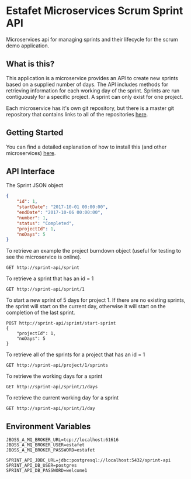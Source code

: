 # Estafet Microservices Scrum Sprint API
Microservices api for managing sprints and their lifecycle for the scrum demo application.
## What is this?
This application is a microservice provides an API to create new sprints based on a supplied number of days. The API includes methods for retrieving information for each working day of the sprint. Sprints are run contiguously for a specific project. A sprint can only exist for one project.

Each microservice has it's own git repository, but there is a master git repository that contains links to all of the repositories [here](https://github.com/Estafet-LTD/estafet-microservices-scrum).
## Getting Started
You can find a detailed explanation of how to install this (and other microservices) [here](https://github.com/Estafet-LTD/estafet-microservices-scrum#getting-started).
## API Interface

The Sprint JSON object

```json
{
    "id": 1,
    "startDate": "2017-10-01 00:00:00",
    "endDate": "2017-10-06 00:00:00",
    "number": 1,
    "status": "Completed",
    "projectId": 1,
    "noDays": 5
}
```

To retrieve an example the project burndown object (useful for testing to see the microservice is online).

```
GET http://sprint-api/sprint
```

To retrieve a sprint that has an id = 1

```
GET http://sprint-api/sprint/1
```

To start a new sprint of 5 days for project 1. If there are no existing sprints, the sprint will start on the current day, otherwise it will start on the completion of the last sprint.

```
POST http://sprint-api/sprint/start-sprint
{
    "projectId": 1,
    "noDays": 5
}
```

To retrieve all of the sprints for a project that has an id = 1

```
GET http://sprint-api/project/1/sprints
```

To retrieve the working days for a sprint

```
GET http://sprint-api/sprint/1/days
```

To retrieve the current working day for a sprint

```
GET http://sprint-api/sprint/1/day
```

## Environment Variables
```
JBOSS_A_MQ_BROKER_URL=tcp://localhost:61616
JBOSS_A_MQ_BROKER_USER=estafet
JBOSS_A_MQ_BROKER_PASSWORD=estafet

SPRINT_API_JDBC_URL=jdbc:postgresql://localhost:5432/sprint-api
SPRINT_API_DB_USER=postgres
SPRINT_API_DB_PASSWORD=welcome1
```



